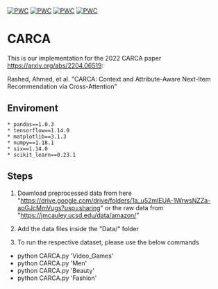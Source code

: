  	
[![PWC](https://img.shields.io/endpoint.svg?url=https://paperswithcode.com/badge/carca-context-and-attribute-aware-next-item/sequential-recommendation-on-amazon-men)](https://paperswithcode.com/sota/sequential-recommendation-on-amazon-men?p=carca-context-and-attribute-aware-next-item)
[![PWC](https://img.shields.io/endpoint.svg?url=https://paperswithcode.com/badge/carca-context-and-attribute-aware-next-item/recommendation-systems-on-amazon-games)](https://paperswithcode.com/sota/recommendation-systems-on-amazon-games?p=carca-context-and-attribute-aware-next-item)
[![PWC](https://img.shields.io/endpoint.svg?url=https://paperswithcode.com/badge/carca-context-and-attribute-aware-next-item/recommendation-systems-on-amazon-fashion)](https://paperswithcode.com/sota/recommendation-systems-on-amazon-fashion?p=carca-context-and-attribute-aware-next-item)
[![PWC](https://img.shields.io/endpoint.svg?url=https://paperswithcode.com/badge/carca-context-and-attribute-aware-next-item/recommendation-systems-on-amazon-beauty)](https://paperswithcode.com/sota/recommendation-systems-on-amazon-beauty?p=carca-context-and-attribute-aware-next-item)

# CARCA

This is our implementation for the 2022 CARCA paper https://arxiv.org/abs/2204.06519:

Rashed, Ahmed, et al. "CARCA: Context and Attribute-Aware Next-Item Recommendation via Cross-Attention"


## Enviroment 
	* pandas==1.0.3
	* tensorflow==1.14.0
	* matplotlib==3.1.3
	* numpy==1.18.1
	* six==1.14.0
	* scikit_learn==0.23.1
	
## Steps
1) Download preprocessed data from here "https://drive.google.com/drive/folders/1a_u52mIEUA-1WrwsNZZa-aoGJcMmVugs?usp=sharing" or the raw data from "https://jmcauley.ucsd.edu/data/amazon/"

2) Add the data files inside the "Data/" folder

3) To run the respective dataset, please use the below commands
- python CARCA.py 'Video_Games'
- python CARCA.py 'Men'
- python CARCA.py 'Beauty'
- python CARCA.py 'Fashion'
